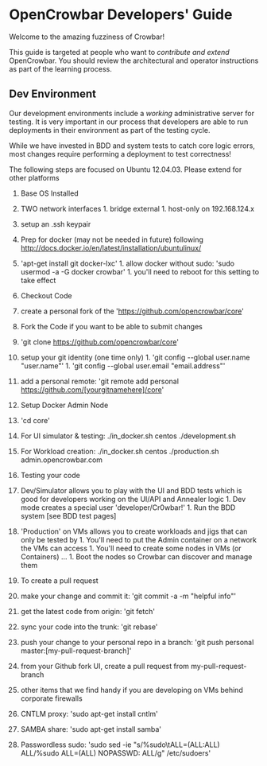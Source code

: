 # OpenCrowbar Developers' Guide

Welcome to the amazing fuzziness of Crowbar!  

This guide is targeted at people who want to _contribute and extend_ OpenCrowbar.  You should review the architectural and operator instructions as part of the learning process.

## Dev Environment

Our development environments include a _working_ administrative server for testing.  It is very important in our process that developers are able to run deployments in their environment as part of the testing cycle.  

While we have invested in BDD and system tests to catch core logic errors, most changes require performing a deployment to test correctness!

The following steps are focused on Ubuntu 12.04.03.  Please extend for other platforms

1. Base OS Installed
  1. TWO network interfaces
    1. bridge external
    1. host-only on 192.168.124.x
  1. setup an .ssh keypair
  1. Prep for docker (may not be needed in future) following http://docs.docker.io/en/latest/installation/ubuntulinux/
  1. 'apt-get install git docker-lxc'
    1. allow docker without sudo: 'sudo usermod -a -G docker crowbar'
    1. you'll need to reboot for this setting to take effect
1. Checkout Code 
  1. create a personal fork of the 'https://github.com/opencrowbar/core'
1. Fork the Code if you want to be able to submit changes
  1. 'git clone https://github.com/opencrowbar/core'
  1. setup your git identity (one time only)
    1. 'git config --global user.name "user.name"'
    1. 'git config --global user.email "email.address"'
  1. add a personal remote: 'git remote add personal https://github.com/[yourgitnamehere]/core'
1. Setup Docker Admin Node
  1. 'cd core'
  1. For UI simulator & testing: ./in_docker.sh centos ./development.sh 
  1. For Workload creation: ./in_docker.sh centos ./production.sh admin.opencrowbar.com

1. Testing your code
  1. Dev/Simulator allows you to play with the UI and BDD tests which is good for developers working on the UI/API and Annealer logic
    1. Dev mode creates a special user 'developer/Cr0wbar!'
    1. Run the BDD system [see BDD test pages]
  1. 'Production' on VMs allows you to create workloads and jigs that can only be tested by 
    1. You'll need to put the Admin container on a network the VMs can access
    1. You'll need to create some nodes in VMs (or Containers) ...
    1. Boot the nodes so Crowbar can discover and manage them

1. To create a pull request
  1. make your change and commit it: 'git commit -a -m "helpful info"'
  1. get the latest code from origin: 'git fetch'
  1. sync your code into the trunk: 'git rebase'
  1. push your change to your personal repo in a branch: 'git push personal master:[my-pull-request-branch]'
  1. from your Github fork UI, create a pull request from my-pull-request-branch

1. other items that we find handy if you are developing on VMs behind corporate firewalls
  1. CNTLM proxy: 'sudo apt-get install cntlm'
  1. SAMBA share: 'sudo apt-get install samba'
  1. Passwordless sudo: 'sudo sed -ie "s/%sudo\tALL=(ALL:ALL) ALL/%sudo ALL=(ALL) NOPASSWD: ALL/g" /etc/sudoers'

